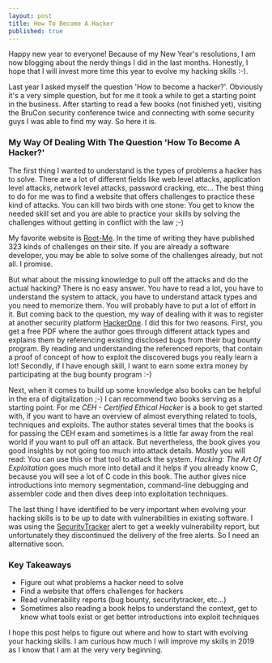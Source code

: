 ```yaml
---
layout: post
title: How To Become A Hacker
published: true
---
```


Happy new year to everyone!
Because of my New Year's resolutions, I am now blogging about the nerdy things I did in the last months.
Honestly, I hope that I will invest more time this year to evolve my hacking skills :-).

Last year I asked myself the question 'How to become a hacker?'.
Obviously it's a very simple question, but for me it took a while to get a starting point in the business.
After starting to read a few books (not finished yet), visiting the BruCon security conference twice and connecting with some security guys I was able to find my way.
So here it is.

### My Way Of Dealing With The Question 'How To Become A Hacker?'
The first thing I wanted to understand is the types of problems a hacker has to solve.
There are a lot of different fields like web level attacks, application level attacks, network level attacks, password cracking, etc...
The best thing to do for me was to find a website that offers challenges to practice these kind of attacks.
You can kill two birds with one stone: You get to know the needed skill set and you are able to practice your skills by solving the challenges without getting in conflict with the law ;-)

My favorite website is [Root-Me](https://root-me.org).
In the time of writing they have published 323 kinds of challenges on their site.
If you are already a software developer, you may be able to solve some of the challenges already, but not all.
I promise.

But what about the missing knowledge to pull off the attacks and do the actual hacking?
There is no easy answer.
You have to read a lot, you have to understand the system to attack, you have to understand attack types and you need to memorize them.
You will probably have to put a lot of effort in it.
But coming back to the question, my way of dealing with it was to register at another security platform [HackerOne](https://www.hackerone.com/).
I did this for two reasons.
First, you get a free PDF where the author goes through different attack types and explains them by referencing existing disclosed bugs from their bug bounty program.
By reading and understanding the referenced reports, that contain a proof of concept of how to exploit the discovered bugs you really learn a lot!
Secondly, if I have enough skill, I want to earn some extra money by participating at the bug bounty program :-)

Next, when it comes to build up some knowledge also books can be helpful in the era of digitalization ;-)
I can recommend two books serving as a starting point.
For me *CEH - Certified Ethical Hacker* is a book to get started with, if you want to have an overview of almost everything related to tools, techniques and exploits.
The author states several times that the books is for passing the CEH exam and sometimes is a little far away from the real world if you want to pull off an attack.
But nevertheless, the book gives you good insights by not going too much into attack details.
Mostly you will read: You can use this or that tool to attack the system.
*Hacking: The Art Of Exploitation* goes much more into detail and it helps if you already know C, because you will see a lot of C code in this book.
The author gives nice introductions into memory segmentation, command-line debugging and assembler code and then dives deep into exploitation techniques.

The last thing I have identified to be very important when evolving your hacking skills is to be up to date with vulnerabilities in existing software.
I was using the [SecurityTracker](https://securitytracker.com/) alert to get a weekly vulnerability report, but unfortunately they discontinued the delivery of the free alerts.
So I need an alternative soon.

### Key Takeaways

* Figure out what problems a hacker need to solve
* Find a website that offers challenges for hackers
* Read vulnerability reports (bug bounty, securitytracker, etc...)
* Sometimes also reading a book helps to understand the context, get to know what tools exist or get better introductions into exploit techniques

I hope this post helps to figure out where and how to start with evolving your hacking skills.
I am curious how much I will improve my skills in 2019 as I know that I am at the very very beginning.